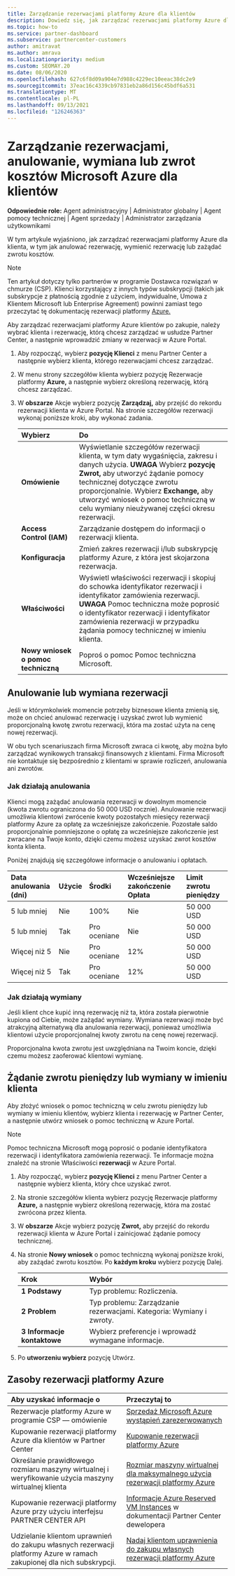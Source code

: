```yaml
---
title: Zarządzanie rezerwacjami platformy Azure dla klientów
description: Dowiedz się, jak zarządzać rezerwacjami platformy Azure dla klienta, w tym jak anulować rezerwację, wymienić rezerwację lub zażądać zwrotu kosztów.
ms.topic: how-to
ms.service: partner-dashboard
ms.subservice: partnercenter-customers
author: amitravat
ms.author: amrava
ms.localizationpriority: medium
ms.custom: SEOMAY.20
ms.date: 08/06/2020
ms.openlocfilehash: 627c6f8d09a904e7d988c4229ec10eeac38dc2e9
ms.sourcegitcommit: 37eac16c4339cb97831eb2a86d156c45bdf6a531
ms.translationtype: MT
ms.contentlocale: pl-PL
ms.lasthandoff: 09/13/2021
ms.locfileid: "126246363"
---
```

# <a name="manage-cancel-exchange-or-refund-microsoft-azure-reservations-for-customers"></a>Zarządzanie rezerwacjami, anulowanie, wymiana lub zwrot kosztów Microsoft Azure dla klientów

**Odpowiednie role:** Agent administracyjny | Administrator globalny | Agent pomocy technicznej | Agent sprzedaży | Administrator zarządzania użytkownikami

W tym artykule wyjaśniono, jak zarządzać rezerwacjami platformy Azure dla klienta, w tym jak anulować rezerwację, wymienić rezerwację lub zażądać zwrotu kosztów.

> [!NOTE]
> Ten artykuł dotyczy tylko partnerów w programie Dostawca rozwiązań w chmurze (CSP). Klienci korzystający z innych typów subskrypcji (takich jak subskrypcje z płatnością zgodnie z użyciem, indywidualne, Umowa z Klientem Microsoft lub Enterprise Agreement) powinni zamiast tego przeczytać tę dokumentację rezerwacji platformy [Azure.](/azure/cost-management-billing/reservations)

Aby zarządzać rezerwacjami platformy Azure klientów po zakupie, należy wybrać klienta i rezerwację, którą chcesz zarządzać w usłudze Partner Center, a następnie wprowadzić zmiany w rezerwacji w Azure Portal.

1. Aby rozpocząć, wybierz **pozycję Klienci** z menu Partner Center a następnie wybierz klienta, którego rezerwacjami chcesz zarządzać. 

2. W menu strony szczegółów klienta wybierz pozycję Rezerwacje platformy **Azure,** a następnie wybierz określoną rezerwację, którą chcesz zarządzać.  

3. W **obszarze** Akcje wybierz pozycję **Zarządzaj,** aby przejść do rekordu rezerwacji klienta w Azure Portal. Na stronie szczegółów rezerwacji wykonaj poniższe kroki, aby wykonać zadania.  

    | **Wybierz**   | **Do**    |
    |:-----------------------------|:-----------------|
    | **Omówienie**   | Wyświetlanie szczegółów rezerwacji klienta, w tym daty wygaśnięcia, zakresu i danych użycia. **UWAGA** Wybierz **pozycję Zwrot,** aby utworzyć żądanie pomocy technicznej dotyczące zwrotu proporcjonalnie. Wybierz **Exchange,** aby utworzyć wniosek o pomoc techniczną w celu wymiany nieużywanej części okresu rezerwacji.  
    | **Access Control (IAM)**   | Zarządzanie dostępem do informacji o rezerwacji klienta.|
    | **Konfiguracja**   | Zmień zakres rezerwacji i/lub subskrypcję platformy Azure, z która jest skojarzona rezerwacja.    |
    | **Właściwości**   | Wyświetl właściwości rezerwacji i skopiuj do schowka identyfikator rezerwacji i identyfikator zamówienia rezerwacji. **UWAGA** Pomoc techniczna może poprosić o identyfikator rezerwacji i identyfikator zamówienia rezerwacji w przypadku żądania pomocy technicznej w imieniu klienta.    |
    | **Nowy wniosek o pomoc techniczną**    | Poproś o pomoc Pomoc techniczna Microsoft.   |
 
## <a name="cancel-or-exchange-a-reservation"></a>Anulowanie lub wymiana rezerwacji

Jeśli w którymkolwiek momencie potrzeby biznesowe klienta zmienią się, może on chcieć anulować rezerwację i uzyskać zwrot lub wymienić proporcjonalną kwotę zwrotu rezerwacji, która ma zostać użyta na cenę nowej rezerwacji.

W obu tych scenariuszach firma Microsoft zwraca ci kwotę, aby można było zarządzać wynikowych transakcji finansowych z klientami. Firma Microsoft nie kontaktuje się bezpośrednio z klientami w sprawie rozliczeń, anulowania ani zwrotów.

### <a name="how-cancellations-work"></a>Jak działają anulowania

Klienci mogą zażądać anulowania rezerwacji w dowolnym momencie (kwota zwrotu ograniczona do 50 000 USD rocznie). Anulowanie rezerwacji umożliwia klientowi zwrócenie kwoty pozostałych miesięcy rezerwacji platformy Azure za opłatę za wcześniejsze zakończenie. Pozostałe saldo proporcjonalnie pomniejszone o opłatę za wcześniejsze zakończenie jest zwracane na Twoje konto, dzięki czemu możesz uzyskać zwrot kosztów konta klienta. 

Poniżej znajdują się szczegółowe informacje o anulowaniu i opłatach.


|**Data anulowania**<br> (dni)   |**Użycie**    |**Środki**  |**Wcześniejsze zakończenie**<br> Opłata    |**Limit zwrotu pieniędzy** | 
|:----------------------------------|:------------|:-----------|:--------------------------------|:--------------|
|5 lub mniej                         | Nie          | 100%       | Nie                              | 50 000 USD   |
|5 lub mniej                         | Tak         | Pro oceniane  | Nie                              | 50 000 USD   |
|Więcej niż 5                        | Nie          | Pro oceniane  | 12%                             | 50 000 USD   |
|Więcej niż 5                        | Tak         | Pro oceniane  | 12%                             | 50 000 USD   |

### <a name="how-exchanges-work"></a>Jak działają wymiany 

Jeśli klient chce kupić inną rezerwację niż ta, która została pierwotnie kupiona od Ciebie, może zażądać wymiany. Wymiana rezerwacji może być atrakcyjną alternatywą dla anulowania rezerwacji, ponieważ umożliwia klientowi użycie proporcjonalnej kwoty zwrotu na cenę nowej rezerwacji. 

Proporcjonalna kwota zwrotu jest uwzględniana na Twoim koncie, dzięki czemu możesz zaoferować klientowi wymianę.

## <a name="request-a-refund-or-exchange-on-behalf-of-a-customer"></a>Żądanie zwrotu pieniędzy lub wymiany w imieniu klienta

Aby złożyć wniosek o pomoc techniczną w celu zwrotu pieniędzy lub wymiany w imieniu klientów, wybierz klienta i rezerwację w Partner Center, a następnie utwórz wniosek o pomoc techniczną w Azure Portal. 

>[!NOTE]
>Pomoc techniczna Microsoft mogą poprosić o podanie identyfikatora rezerwacji i identyfikatora zamówienia rezerwacji. Te informacje można znaleźć na stronie Właściwości **rezerwacji** w Azure Portal.

1. Aby rozpocząć, wybierz **pozycję Klienci** z menu Partner Center a następnie wybierz klienta, który chce uzyskać zwrot. 

2. Na stronie szczegółów klienta wybierz pozycję Rezerwacje platformy **Azure,** a następnie wybierz określoną rezerwację, która ma zostać zwrócona przez klienta.  

3. W **obszarze** Akcje wybierz pozycję **Zwrot,** aby przejść do rekordu rezerwacji klienta w Azure Portal i zainicjować żądanie pomocy technicznej.  

4. Na stronie **Nowy wniosek** o pomoc techniczną wykonaj poniższe kroki, aby zażądać zwrotu kosztów. Po **każdym kroku** wybierz pozycję Dalej. 

   |**Krok**                    |**Wybór**    |
   |:---------------------------|:-----------------|
   |**1 Podstawy**                |Typ problemu: Rozliczenia.  |
   |**2 Problem**               |Typ problemu: Zarządzanie rezerwacjami. Kategoria: Wymiany i zwroty. |
   |**3 Informacje kontaktowe**   |Wybierz preferencje i wprowadź wymagane informacje. 

5. Po **utworzeniu wybierz** pozycję Utwórz.

## <a name="azure-reservations-resources"></a>Zasoby rezerwacji platformy Azure

|**Aby uzyskać informacje o**   |**Przeczytaj to**    |
|:-----------------------------|:-----------------|
|Rezerwacje platformy Azure w programie CSP — omówienie  | [Sprzedaż Microsoft Azure wystąpień zarezerwowanych](azure-reservations.md) |
|Kupowanie rezerwacji platformy Azure dla klientów w Partner Center   | [Kupowanie rezerwacji platformy Azure](azure-reservations-buying.md) |
|Określanie prawidłowego rozmiaru maszyny wirtualnej i weryfikowanie użycia maszyny wirtualnej klienta   | [Rozmiar maszyny wirtualnej dla maksymalnego użycia rezerwacji platformy Azure](azure-usage.md)   |
|Kupowanie rezerwacji platformy Azure przy użyciu interfejsu PARTNER CENTER API | [Informacje Azure Reserved VM Instances](/partner-center/develop/purchase-azure-reservations) w dokumentacji Partner Center dewelopera   |
|Udzielanie klientom uprawnień do zakupu własnych rezerwacji platformy Azure w ramach zakupionej dla nich subskrypcji. | [Nadaj klientom uprawnienia do zakupu własnych rezerwacji platformy Azure](give-customers-permission.md)   |